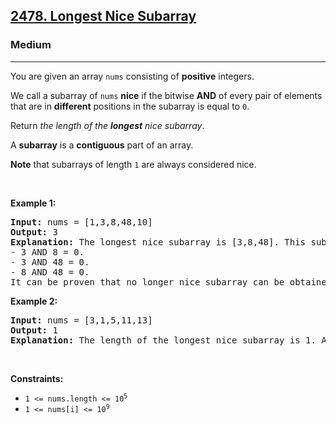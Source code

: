 <h2><a href="https://leetcode.com/problems/longest-nice-subarray/description/?envType=daily-question&envId=2025-03-18">2478. Longest Nice Subarray</a></h2><h3>Medium</h3><hr><p>You are given an array <code>nums</code> consisting of <strong>positive</strong> integers.</p>

<p>We call a subarray of <code>nums</code> <strong>nice</strong> if the bitwise <strong>AND</strong> of every pair of elements that are in <strong>different</strong> positions in the subarray is equal to <code>0</code>.</p>

<p>Return <em>the length of the <strong>longest</strong> nice subarray</em>.</p>

<p>A <strong>subarray</strong> is a <strong>contiguous</strong> part of an array.</p>

<p><strong>Note</strong> that subarrays of length <code>1</code> are always considered nice.</p>

<p>&nbsp;</p>
<p><strong class="example">Example 1:</strong></p>

<pre>
<strong>Input:</strong> nums = [1,3,8,48,10]
<strong>Output:</strong> 3
<strong>Explanation:</strong> The longest nice subarray is [3,8,48]. This subarray satisfies the conditions:
- 3 AND 8 = 0.
- 3 AND 48 = 0.
- 8 AND 48 = 0.
It can be proven that no longer nice subarray can be obtained, so we return 3.</pre>

<p><strong class="example">Example 2:</strong></p>

<pre>
<strong>Input:</strong> nums = [3,1,5,11,13]
<strong>Output:</strong> 1
<strong>Explanation:</strong> The length of the longest nice subarray is 1. Any subarray of length 1 can be chosen.
</pre>

<p>&nbsp;</p>
<p><strong>Constraints:</strong></p>

<ul>
	<li><code>1 &lt;= nums.length &lt;= 10<sup>5</sup></code></li>
	<li><code>1 &lt;= nums[i] &lt;= 10<sup>9</sup></code></li>
</ul>
